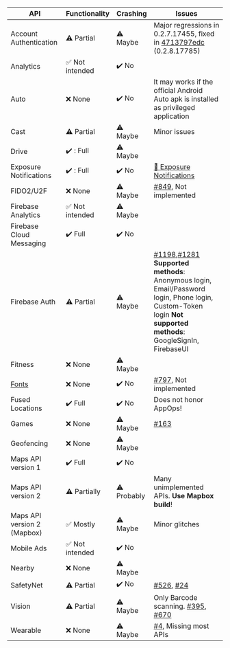 | API | Functionality | Crashing | Issues |
|-----|---------------|----------|--------|
| Account Authentication | :warning: Partial | :warning: Maybe | Major regressions in 0.2.7.17455, fixed in [4713797edc](https://github.com/microg/android_packages_apps_GmsCore/commit/4713797edc21e3f3b2a26194056f63b307e67ef6) (0.2.8.17785) |
| Analytics | :white_check_mark:  Not intended | :heavy_check_mark: No | | 
| Auto | :x: None | :heavy_check_mark: No | It may works if the official Android Auto apk is installed as privileged application |
| Cast | :warning: Partial | :warning: Maybe | Minor issues |
| Drive | ✔️ : Full | :warning: Maybe | |
| Exposure Notifications | ✔️ : Full | :heavy_check_mark:  No | [🦠 Exposure Notifications](https://github.com/microg/android_packages_apps_GmsCore/labels/%F0%9F%A6%A0%20Exposure%20Notifications) |
| FIDO2/U2F | :x: None | :warning: Maybe | [#849](https://github.com/microg/GmsCore/issues/849), Not implemented |
| Firebase Analytics | :white_check_mark: Not intended | :warning: Maybe | |
| Firebase Cloud Messaging | :heavy_check_mark: Full | :heavy_check_mark: No | |
| Firebase Auth | :warning: Partial | :warning: Maybe | [#1198](https://github.com/microg/GmsCore/issues/1198),[#1281](https://github.com/microg/GmsCore/issues/1281) **Supported methods**: Anonymous login, Email/Password login, Phone login, Custom-Token login **Not supported methods**: GoogleSignIn, FirebaseUI |
| Fitness | :x: None | :warning: Maybe | |
| [Fonts](https://developer.android.com/guide/topics/ui/look-and-feel/downloadable-fonts#via-android-studio) | :x: None | :heavy_check_mark: No | [#797](https://github.com/microg/android_packages_apps_GmsCore/issues/797), Not implemented |
| Fused Locations | :heavy_check_mark: Full | :heavy_check_mark: No | Does not honor AppOps! |
| Games | :x: None | :warning: Maybe | [#163](https://github.com/microg/android_packages_apps_GmsCore/issues/163) |
| Geofencing | :x: None | :warning: Maybe | |
| Maps API version 1| :heavy_check_mark:  Full | :heavy_check_mark:  No | |
| Maps API version 2| :warning:  Partially | :warning: Probably | Many unimplemented APIs. **Use Mapbox build**! |
| Maps API version 2 (Mapbox)| :white_check_mark:  Mostly | :warning: Maybe | Minor glitches |
| Mobile Ads | :white_check_mark: Not intended | :heavy_check_mark: No | | 
| Nearby | :x: None | :warning: Maybe | |
| SafetyNet | :warning: Partial | :heavy_check_mark: No | [#526](https://github.com/microg/android_packages_apps_GmsCore/issues/526), [#24](https://github.com/microg/android_packages_apps_RemoteDroidGuard/issues/24) |
| Vision | :warning: Partial | :warning: Maybe | Only Barcode scanning. [#395](https://github.com/microg/android_packages_apps_GmsCore/issues/395), [#670](https://github.com/microg/android_packages_apps_GmsCore/issues/670) |
| Wearable | :x: None | :warning: Maybe | [#4](https://github.com/microg/android_packages_apps_GmsCore/issues/4), Missing most APIs |